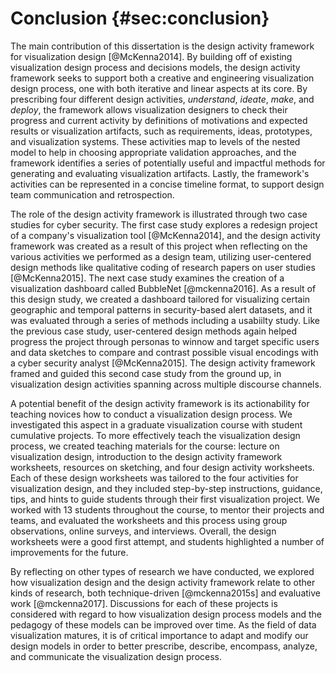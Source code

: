 # Conclusion {#sec:conclusion}

The main contribution of this dissertation is the design activity framework for
visualization design [@McKenna2014]. By building off of existing visualization
design process and decisions models, the design activity framework seeks to
support both a creative and engineering visualization design process, one with
both iterative and linear aspects at its core. By prescribing four different
design activities, _understand_, _ideate_, _make_, and _deploy_, the framework
allows visualization designers to check their progress and current activity by
definitions of motivations and expected results or visualization artifacts, such
as requirements, ideas, prototypes, and visualization systems. These activities
map to levels of the nested model to help in choosing appropriate validation
approaches, and the framework identifies a series of potentially useful and
impactful methods for generating and evaluating visualization artifacts. Lastly,
the framework's activities can be represented in a concise timeline format, to
support design team communication and retrospection.


The role of the design activity framework is illustrated through two case
studies for cyber security. The first case study explores a redesign project of
a company's visualization tool [@McKenna2014], and the design activity framework
was created as a result of this project when reflecting on the various
activities we performed as a design team, utilizing user-centered design methods
like qualitative coding of research papers on user studies [@McKenna2015]. The
next case study examines the creation of a visualization dashboard called
BubbleNet [@mckenna2016]. As a result of this design study, we created a
dashboard tailored for visualizing certain geographic and temporal patterns in
security-based alert datasets, and it was evaluated through a series of methods
including a usabiilty study. Like the previous case study, user-centered design
methods again helped progress the project through personas to winnow and target
specific users and data sketches to compare and contrast possible visual
encodings with a cyber security analyst [@McKenna2015]. The design activity
framework framed and guided this second case study from the ground up, in
visualization design activities spanning across multiple discourse channels.


A potential benefit of the design activity framework is its actionability for
teaching novices how to conduct a visualization design process. We investigated
this aspect in a graduate visualization course with student cumulative projects.
To more effectively teach the visualization design process, we created teaching
materials for the course: lecture on visualization design, introduction to the
design activity framework worksheets, resources on sketching, and four design
activity worksheets. Each of these design worksheets was tailored to the four
activities for visualization design, and they included step-by-step
instructions, guidance, tips, and hints to guide students through their first
visualization project. We worked with 13 students throughout the course, to
mentor their projects and teams, and evaluated the worksheets and this process
using group observations, online surveys, and interviews. Overall, the design
worksheets were a good first attempt, and students highlighted a number of
improvements for the future.


By reflecting on other types of research we have conducted, we explored how
visualization design and the design activity framework relate to other kinds of
research, both technique-driven [@mckenna2015s] and evaluative work
[@mckenna2017]. Discussions for each of these projects is considered with regard
to how visualization design process models and the pedagogy of these models can
be improved over time. As the field of data visualization matures, it is of
critical importance to adapt and modify our design models in order to better
prescribe, describe, encompass, analyze, and communicate the visualization
design process.

